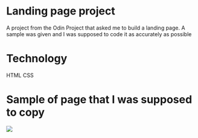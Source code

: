 # Landing page project
A project from the Odin Project that asked me to build a landing page. A sample was given and I was supposed to code it as accurately as possible

# Technology
HTML
CSS

# Sample of page that I was supposed to copy

<img src ="https://cdn.statically.io/gh/TheOdinProject/curriculum/main/foundations/html_css/project/odin-project.png">
